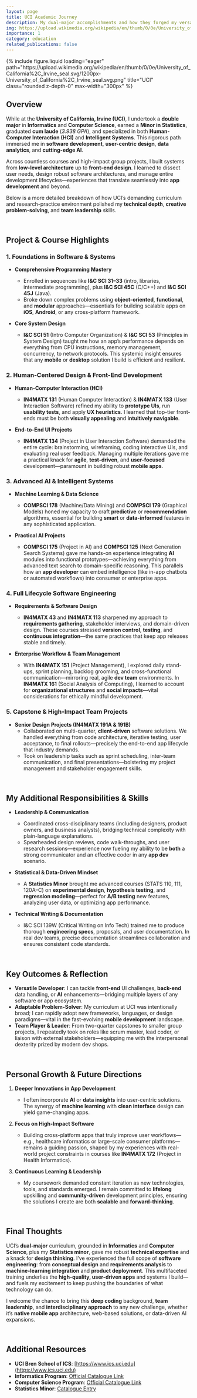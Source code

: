 ```yaml
---
layout: page
title: UCI Academic Journey
description: My dual-major accomplishments and how they forged my versatile coding, research, and leadership prowess
img: https://upload.wikimedia.org/wikipedia/en/thumb/0/0e/University_of_California%2C_Irvine_seal.svg/1200px-University_of_California%2C_Irvine_seal.svg.png
importance: 1
category: education
related_publications: false
---
```


<div class="row">
  <div class="col-sm mt-3 mt-md-0 text-center">
    {% include figure.liquid
       loading="eager"
       path="https://upload.wikimedia.org/wikipedia/en/thumb/0/0e/University_of_California%2C_Irvine_seal.svg/1200px-University_of_California%2C_Irvine_seal.svg.png"
       title="UCI"
       class="rounded z-depth-0"
       max-width="300px"
    %}
  </div>
</div>

## Overview

While at the **University of California, Irvine (UCI)**, I undertook a **double major** in **Informatics** and **Computer Science**, earned a **Minor in Statistics**, graduated **cum laude** (_3.938 GPA_), and specialized in both **Human-Computer Interaction (HCI)** and **Intelligent Systems**. This rigorous path immersed me in **software development**, **user-centric design**, **data analytics**, and **cutting-edge AI**.

Across countless courses and high-impact group projects, I built systems from **low-level architecture** up to **front-end design**. I learned to dissect user needs, design robust software architectures, and manage entire development lifecycles—experiences that translate seamlessly into **app development** and beyond.

Below is a more detailed breakdown of how UCI’s demanding curriculum and research-practice environment polished my **technical depth**, **creative problem-solving**, and **team leadership** skills.

<br>

## Project & Course Highlights

### 1. Foundations in Software & Systems

- **Comprehensive Programming Mastery**

  - Enrolled in sequences like **I&C SCI 31–33** (intro, libraries, intermediate programming), plus **I&C SCI 45C** (C/C++) and **I&C SCI 45J** (Java).
  - Broke down complex problems using **object-oriented**, **functional**, and **modular** approaches—essentials for building scalable apps on **iOS**, **Android**, or any cross-platform framework.

- **Core System Design**
  - **I&C SCI 51** (Intro Computer Organization) & **I&C SCI 53** (Principles in System Design) taught me how an app’s performance depends on everything from CPU instructions, memory management, concurrency, to network protocols. This systemic insight ensures that any **mobile** or **desktop** solution I build is efficient and resilient.

### 2. Human-Centered Design & Front-End Development

- **Human-Computer Interaction (HCI)**

  - **IN4MATX 131** (Human Computer Interaction) & **IN4MATX 133** (User Interaction Software) refined my ability to **prototype UIs**, run **usability tests**, and apply **UX heuristics**. I learned that top-tier front-ends must be both **visually appealing** and **intuitively navigable**.

- **End-to-End UI Projects**
  - **IN4MATX 134** (Project in User Interaction Software) demanded the entire cycle: brainstorming, wireframing, coding interactive UIs, and evaluating real user feedback. Managing multiple iterations gave me a practical knack for **agile**, **test-driven**, and **user-focused** development—paramount in building robust **mobile apps**.

### 3. Advanced AI & Intelligent Systems

- **Machine Learning & Data Science**

  - **COMPSCI 178** (Machine/Data Mining) and **COMPSCI 179** (Graphical Models) honed my capacity to craft **predictive** or **recommendation** algorithms, essential for building **smart** or **data-informed** features in any sophisticated application.

- **Practical AI Projects**
  - **COMPSCI 175** (Project in AI) and **COMPSCI 125** (Next Generation Search Systems) gave me hands-on experience integrating **AI** modules into functional prototypes—achieving everything from advanced text search to domain-specific reasoning. This parallels how an **app developer** can embed intelligence (like in-app chatbots or automated workflows) into consumer or enterprise apps.

### 4. Full Lifecycle Software Engineering

- **Requirements & Software Design**

  - **IN4MATX 43** and **IN4MATX 113** sharpened my approach to **requirements gathering**, stakeholder interviews, and domain-driven design. These courses stressed **version control**, **testing**, and **continuous integration**—the same practices that keep app releases stable and timely.

- **Enterprise Workflow & Team Management**
  - With **IN4MATX 151** (Project Management), I explored daily stand-ups, sprint planning, backlog grooming, and cross-functional communication—mirroring real, agile **dev team** environments. In **IN4MATX 161** (Social Analysis of Computing), I learned to account for **organizational structures** and **social impacts**—vital considerations for ethically mindful development.

### 5. Capstone & High-Impact Team Projects

- **Senior Design Projects (IN4MATX 191A & 191B)**
  - Collaborated on multi-quarter, **client-driven** software solutions. We handled everything from code architecture, iterative testing, user acceptance, to final rollouts—precisely the end-to-end app lifecycle that industry demands.
  - Took on leadership tasks such as sprint scheduling, inter-team communication, and final presentations—bolstering my project management and stakeholder engagement skills.

<br>

## My Additional Responsibilities & Skills

- **Leadership & Communication**

  - Coordinated cross-disciplinary teams (including designers, product owners, and business analysts), bridging technical complexity with plain-language explanations.
  - Spearheaded design reviews, code walk-throughs, and user research sessions—experience now fueling my ability to be **both** a strong communicator and an effective coder in any **app dev** scenario.

- **Statistical & Data-Driven Mindset**

  - A **Statistics Minor** brought me advanced courses (STATS 110, 111, 120A–C) on **experimental design**, **hypothesis testing**, and **regression modeling**—perfect for **A/B testing** new features, analyzing user data, or optimizing app performance.

- **Technical Writing & Documentation**
  - I&C SCI 139W (Critical Writing on Info Tech) trained me to produce thorough **engineering specs**, proposals, and user documentation. In real dev teams, precise documentation streamlines collaboration and ensures consistent code standards.

<br>

## Key Outcomes & Reflection

- **Versatile Developer**: I can tackle **front-end** UI challenges, **back-end** data handling, or **AI** enhancements—bridging multiple layers of any software or app ecosystem.
- **Adaptable Problem-Solver**: My curriculum at UCI was intentionally broad; I can rapidly adopt new frameworks, languages, or design paradigms—vital in the fast-evolving **mobile development** landscape.
- **Team Player & Leader**: From two-quarter capstones to smaller group projects, I repeatedly took on roles like scrum master, lead coder, or liaison with external stakeholders—equipping me with the interpersonal dexterity prized by modern dev shops.

<br>

## Personal Growth & Future Directions

1. **Deeper Innovations in App Development**

   - I often incorporate **AI** or **data insights** into user-centric solutions. The synergy of **machine learning** with **clean interface** design can yield game-changing apps.

2. **Focus on High-Impact Software**

   - Building cross-platform apps that truly improve user workflows—e.g., healthcare informatics or large-scale consumer platforms—remains a guiding passion, shaped by my experiences with real-world project constraints in courses like **IN4MATX 172** (Project in Health Informatics).

3. **Continuous Learning & Leadership**
   - My coursework demanded constant iteration as new technologies, tools, and standards emerged. I remain committed to **lifelong** upskilling and **community-driven** development principles, ensuring the solutions I create are both **scalable** and **forward-thinking**.

<br>

## Final Thoughts

UCI’s **dual-major** curriculum, grounded in **Informatics** and **Computer Science**, plus my **Statistics minor**, gave me robust **technical expertise** and a knack for **design thinking**. I’ve experienced the full scope of **software engineering**: from **conceptual design** and **requirements analysis** to **machine-learning integration** and **product deployment**. This multifaceted training underlies the **high-quality, user-driven apps** and systems I build—and fuels my excitement to keep pushing the boundaries of what technology can do.

I welcome the chance to bring this **deep coding** background, **team leadership**, and **interdisciplinary approach** to any new challenge, whether it’s **native mobile app** architecture, web-based solutions, or data-driven AI expansions.

<br>

## Additional Resources

- **UCI Bren School of ICS**: [https://www.ics.uci.edu](https://www.ics.uci.edu)
- **Informatics Program**: [Official Catalogue Link](https://www.informatics.uci.edu)
- **Computer Science Program**: [Official Catalogue Link](https://cs.ics.uci.edu)
- **Statistics Minor**: [Catalogue Entry](https://catalogue.uci.edu/donaldbrenschoolofinformationandcomputersciences/departmentofstatistics/statistics_minor)
<!-- - **Select Transcripts & Coursework**: [In-depth Academic Record (PDF)](#)   -->

